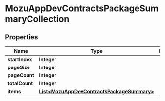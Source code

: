 
# MozuAppDevContractsPackageSummaryCollection

## Properties
Name | Type | Description | Notes
------------ | ------------- | ------------- | -------------
**startIndex** | **Integer** |  |  [optional]
**pageSize** | **Integer** |  |  [optional]
**pageCount** | **Integer** |  |  [optional]
**totalCount** | **Integer** |  |  [optional]
**items** | [**List&lt;MozuAppDevContractsPackageSummary&gt;**](MozuAppDevContractsPackageSummary.md) |  |  [optional]



